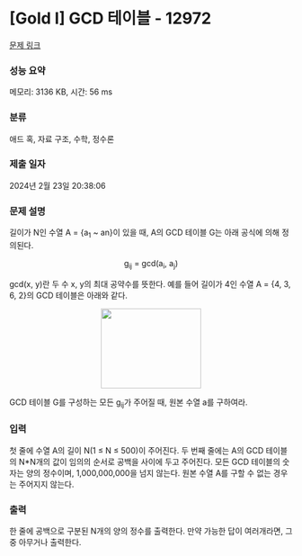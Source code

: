 # [Gold I] GCD 테이블 - 12972 

[문제 링크](https://www.acmicpc.net/problem/12972) 

### 성능 요약

메모리: 3136 KB, 시간: 56 ms

### 분류

애드 혹, 자료 구조, 수학, 정수론

### 제출 일자

2024년 2월 23일 20:38:06

### 문제 설명

<p>길이가 N인 수열 A = {a<sub>1</sub> ~ an}이 있을 때, A의 GCD 테이블 G는 아래 공식에 의해 정의된다.</p>

<p style="text-align:center">g<sub>ij</sub> = gcd(a<sub>i</sub>, a<sub>j</sub>)</p>

<p>gcd(x, y)란 두 수 x, y의 최대 공약수를 뜻한다. 예를 들어 길이가 4인 수열 A = {4, 3, 6, 2}의 GCD 테이블은 아래와 같다.</p>

<p style="text-align:center"><img alt="" src="https://onlinejudgeimages.s3-ap-northeast-1.amazonaws.com/problem/12972/1.png" style="height:142px; width:178px"></p>

<p>GCD 테이블 G를 구성하는 모든 g<sub>ij</sub>가 주어질 때, 원본 수열 a를 구하여라.</p>

### 입력 

 <p>첫 줄에 수열 A의 길이 N(1 ≤ N ≤ 500)이 주어진다. 두 번째 줄에는 A의 GCD 테이블의 N*N개의 값이 임의의 순서로 공백을 사이에 두고 주어진다. 모든 GCD 테이블의 숫자는 양의 정수이며, 1,000,000,000을 넘지 않는다. 원본 수열 A를 구할 수 없는 경우는 주어지지 않는다.</p>

### 출력 

 <p>한 줄에 공백으로 구분된 N개의 양의 정수를 출력한다. 만약 가능한 답이 여러개라면, 그 중 아무거나 출력한다.</p>


